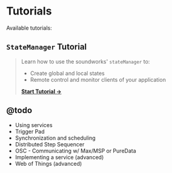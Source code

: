 # Tutorials

Available tutorials:

## `StateManager` Tutorial

> Learn how to use the soundworks' `stateManager` to:
>   - Create global and local states
>   - Remote control and monitor clients of your application
>  
> [__Start Tutorial →__](/tutorials/state-manager)

## @todo

* Using services
* Trigger Pad
* Synchronization and scheduling 
* Distributed Step Sequencer
* OSC - Communicating w/ Max/MSP or PureData
* Implementing a service (advanced)
* Web of Things (advanced)
